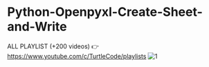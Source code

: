 # Python-Openpyxl-Create-Sheet-and-Write
ALL PLAYLIST (+200 videos) 👉 https://www.youtube.com/c/TurtleCode/playlists
![1](https://user-images.githubusercontent.com/85156399/182382616-96cce658-6799-41a6-9220-0361a42e3b2d.png)
